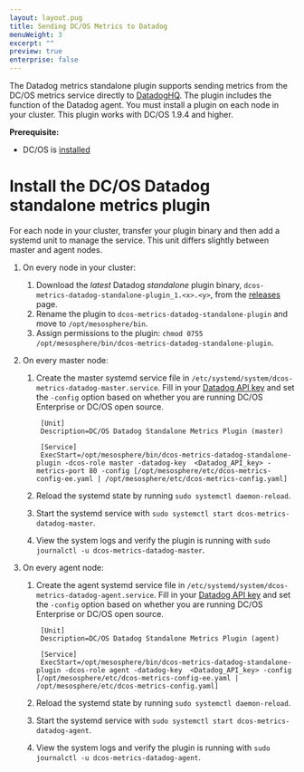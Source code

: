 ```yaml
---
layout: layout.pug
title: Sending DC/OS Metrics to Datadog
menuWeight: 3
excerpt: ""
preview: true
enterprise: false
---
```

The Datadog metrics standalone plugin supports sending metrics from the DC/OS metrics service directly to [DatadogHQ](https://www.datadoghq.com/). The plugin includes the function of the Datadog agent. You must install a plugin on each node in your cluster. This plugin works with DC/OS 1.9.4 and higher.

**Prerequisite:**

- DC/OS is [installed](/1.10/installing/oss/)

# Install the DC/OS Datadog standalone metrics plugin

For each node in your cluster, transfer your plugin binary and then add a systemd unit to manage the service. This unit differs slightly between master and agent nodes.

1. On every node in your cluster:
    
    1. Download the *latest* Datadog *standalone* plugin binary, `dcos-metrics-datadog-standalone-plugin_1.<x>.<y>`, from the [releases](https://github.com/dcos/dcos-metrics/releases) page.
    2. Rename the plugin to `dcos-metrics-datadog-standalone-plugin` and move to `/opt/mesosphere/bin`.
    3. Assign permissions to the plugin: `chmod 0755 /opt/mesosphere/bin/dcos-metrics-datadog-standalone-plugin`.

2. On every master node:
    
    1. Create the master systemd service file in `/etc/systemd/system/dcos-metrics-datadog-master.service`. Fill in your [Datadog API key](https://app.datadoghq.com/account/settings#api) and set the `-config` option based on whether you are running DC/OS Enterprise or DC/OS open source.
        
            [Unit]
            Description=DC/OS Datadog Standalone Metrics Plugin (master)
            
            [Service]
            ExecStart=/opt/mesosphere/bin/dcos-metrics-datadog-standalone-plugin -dcos-role master -datadog-key  <Datadog_API_key> -metrics-port 80 -config [/opt/mesosphere/etc/dcos-metrics-config-ee.yaml | /opt/mesosphere/etc/dcos-metrics-config.yaml]
            
    
    2. Reload the systemd state by running `sudo systemctl daemon-reload`.
    
    3. Start the systemd service with `sudo systemctl start dcos-metrics-datadog-master`.
    4. View the system logs and verify the plugin is running with `sudo journalctl -u dcos-metrics-datadog-master`.

3. On every agent node:
    
    1. Create the agent systemd service file in `/etc/systemd/system/dcos-metrics-datadog-agent.service`. Fill in your [Datadog API key](https://app.datadoghq.com/account/settings#api) and set the `-config` option based on whether you are running DC/OS Enterprise or DC/OS open source.
        
            [Unit]
            Description=DC/OS Datadog Standalone Metrics Plugin (agent)
            
            [Service]
            ExecStart=/opt/mesosphere/bin/dcos-metrics-datadog-standalone-plugin -dcos-role agent -datadog-key  <Datadog_API_key> -config [/opt/mesosphere/etc/dcos-metrics-config-ee.yaml | /opt/mesosphere/etc/dcos-metrics-config.yaml]
            
    
    2. Reload the systemd state by running `sudo systemctl daemon-reload`.
    
    3. Start the systemd service with `sudo systemctl start dcos-metrics-datadog-agent`.
    4. View the system logs and verify the plugin is running with `sudo journalctl -u dcos-metrics-datadog-agent`.